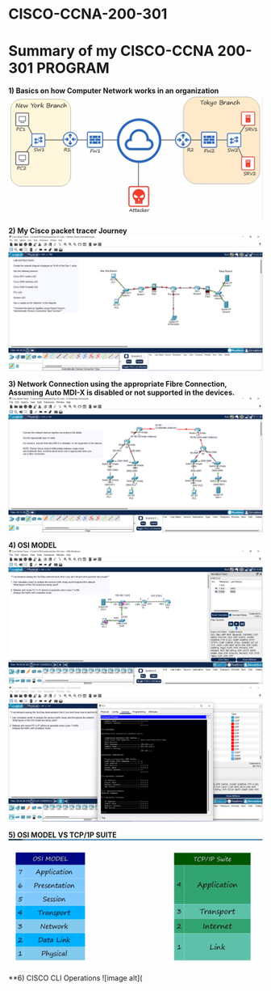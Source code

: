 # CISCO-CCNA-200-301
# Summary of my CISCO-CCNA 200-301 PROGRAM
**1) Basics on how Computer Network works in an organization**
![image alt](https://github.com/AkinloseLucky/CISCO-CCNA-200-301/blob/aeba267f7f5bd3832d1d091e90fe1ceb5d29dd1a/Screenshot%202025-02-25%20233929.png)

**2) My Cisco packet tracer Journey**
![image alt](https://github.com/AkinloseLucky/CISCO-CCNA-200-301/blob/a1309f8ca01161ab253c8c40c7343e2d531cdd8d/Screenshot%202025-02-26%20021006.png)



**3) Network Connection using the appropriate Fibre Connection, Assuming Auto MDI-X is disabled or not supported in the devices.**
![image alt](https://github.com/AkinloseLucky/CISCO-CCNA-200-301/blob/47abecbf51df83f2ef3494b5a0ad17cbd2bc71c4/Screenshot%202025-02-26%20203008.png)

**4) OSI MODEL**
![image alt](https://github.com/AkinloseLucky/CISCO-CCNA-200-301/blob/3dbbb8c59aa6c222d1d92faa9b46378009468b8c/Screenshot%202025-02-27%20230548.png)
![image alt](https://github.com/AkinloseLucky/CISCO-CCNA-200-301/blob/457c07b1b47f079cf60f99cae36567fe5e795c20/Screenshot%202025-02-28%20002036.png)

**5) OSI MODEL VS TCP/1P SUITE**
![image alt](https://github.com/AkinloseLucky/CISCO-CCNA-200-301/blob/90cf00657e39d0bb8b64e0edbb044b27f5e74807/Screenshot%202025-03-03%20182830.png)

**6) CISCO CLI Operations
![image alt](

